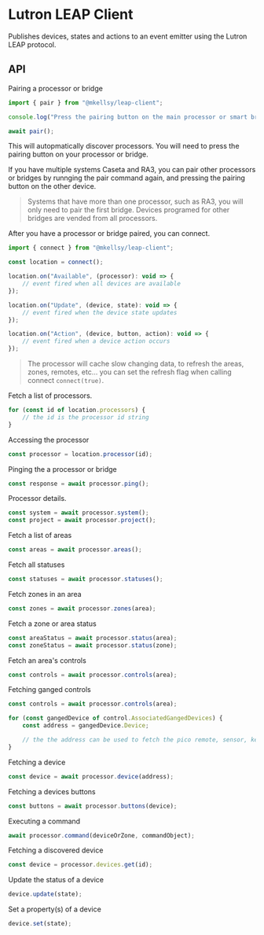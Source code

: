 # Lutron LEAP Client
Publishes devices, states and actions to an event emitter using the Lutron LEAP protocol.

## API
Pairing a processor or bridge

```js
import { pair } from "@mkellsy/leap-client";

console.log("Press the pairing button on the main processor or smart bridge");

await pair();
```

This will autopmatically discover processors. You will need to press the pairing button on your processor or bridge.

If you have multiple systems Caseta and RA3, you can pair other processors or bridges by runnging the pair command again, and pressing the pairing button on the other device.

> Systems that have more than one processor, such as RA3, you will only need to pair the first bridge. Devices programed for other bridges are vended from all processors.

After you have a processor or bridge paired, you can connect.

```js
import { connect } from "@mkellsy/leap-client";

const location = connect();

location.on("Available", (processor): void => {
    // event fired when all devices are available
});

location.on("Update", (device, state): void => {
    // event fired when the device state updates
});

location.on("Action", (device, button, action): void => {
    // event fired when a device action occurs
});
```

> The processor will cache slow changing data, to refresh the areas, zones, remotes, etc... you can set the refresh flag when calling connect `connect(true)`.

Fetch a list of processors.

```js
for (const id of location.processors) {
    // the id is the processor id string
}
```

Accessing the processor

```js
const processor = location.processor(id);
```

Pinging the a processor or bridge
```js
const response = await processor.ping();
```

Processor details.

```js
const system = await processor.system();
const project = await processor.project();
```

Fetch a list of areas

```js
const areas = await processor.areas();
```

Fetch all statuses

```js
const statuses = await processor.statuses();
```

Fetch zones in an area

```js
const zones = await processor.zones(area);
```

Fetch a zone or area status

```js
const areaStatus = await processor.status(area);
const zoneStatus = await processor.status(zone);
```

Fetch an area's controls

```js
const controls = await processor.controls(area);
```

Fetching ganged controls

```js
const controls = await processor.controls(area);

for (const gangedDevice of control.AssociatedGangedDevices) {
    const address = gangedDevice.Device;

    // the the address can be used to fetch the pico remote, sensor, keypad
}
```

Fetching a device

```js
const device = await processor.device(address);
```

Fetching a devices buttons

```js
const buttons = await processor.buttons(device);
```

Executing a command

```js
await processor.command(deviceOrZone, commandObject);
```

Fetching a discovered device

```js
const device = processor.devices.get(id);
```

Update the status of a device

```js
device.update(state);
```

Set a property(s) of a device

```js
device.set(state);
```
